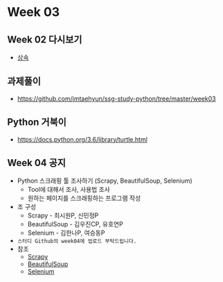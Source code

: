 # Week 03

## Week 02 다시보기
* [상속](http://brownbears.tistory.com/113)

## 과제풀이
* https://github.com/imtaehyun/ssg-study-python/tree/master/week03

## Python 거북이
* https://docs.python.org/3.6/library/turtle.html

## Week 04 공지
* Python 스크래핑 툴 조사하기 (Scrapy, BeautifulSoup, Selenium)
    * Tool에 대해서 조사, 사용법 조사
    * 원하는 페이지를 스크래핑하는 프로그램 작성
* 조 구성
    * Scrapy - 최시원P, 신민정P
    * BeautifulSoup - 김우진CP, 유호연P
    * Selenium - 김한나P, 여승동P
* `스터디 Github의 week04에 업로드 부탁드립니다.`
* 참조
    * [Scrapy](https://scrapy.org/)
    * [BeautifulSoup](https://www.crummy.com/software/BeautifulSoup/)
    * [Selenium](http://selenium-python.readthedocs.io/)